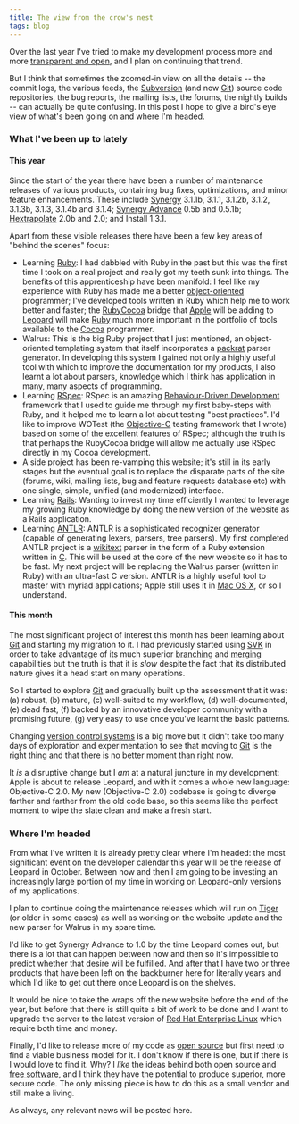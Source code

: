 ```yaml
---
title: The view from the crow's nest
tags: blog
---
```


Over the last year I've tried to make my development process more and more [transparent and open](http://www.wincent.com/s/progress/), and I plan on continuing that trend.

But I think that sometimes the zoomed-in view on all the details -- the commit logs, the various feeds, the [Subversion](http://www.wincent.com/knowledge-base/Subversion) (and now [Git](http://www.wincent.com/knowledge-base/Git)) source code repositories, the bug reports, the mailing lists, the forums, the nightly builds -- can actually be quite confusing. In this post I hope to give a bird's eye view of what's been going on and where I'm headed.

### What I've been up to lately

#### This year

Since the start of the year there have been a number of maintenance releases of various products, containing bug fixes, optimizations, and minor feature enhancements. These include [Synergy](http://synergy.wincent.com) 3.1.1b, 3.1.1, 3.1.2b, 3.1.2, 3.1.3b, 3.1.3, 3.1.4b and 3.1.4; [Synergy Advance](http://advance.wincent.com/) 0.5b and 0.5.1b; [Hextrapolate](https://hex.wincent.com) 2.0b and 2.0; and Install 1.3.1.

Apart from these visible releases there have been a few key areas of "behind the scenes" focus:

-   Learning [Ruby](http://www.wincent.com/knowledge-base/Ruby): I had dabbled with Ruby in the past but this was the first time I took on a real project and really got my teeth sunk into things. The benefits of this apprenticeship have been manifold: I feel like my experience with Ruby has made me a better [object-oriented](http://www.wincent.com/knowledge-base/object-oriented) programmer; I've developed tools written in Ruby which help me to work better and faster; the [RubyCocoa](http://www.wincent.com/knowledge-base/RubyCocoa) bridge that [Apple](http://www.wincent.com/knowledge-base/Apple) will be adding to [Leopard](http://www.wincent.com/knowledge-base/Leopard) will make [Ruby](http://www.wincent.com/knowledge-base/Ruby) much more important in the portfolio of tools available to the [Cocoa](http://www.wincent.com/knowledge-base/Cocoa) programmer.
-   Walrus: This is the big Ruby project that I just mentioned, an object-oriented templating system that itself incorporates a [packrat](http://www.wincent.com/knowledge-base/packrat) parser generator. In developing this system I gained not only a highly useful tool with which to improve the documentation for my products, I also learnt a lot about parsers, knowledge which I think has application in many, many aspects of programming.
-   Learning [RSpec](http://www.wincent.com/knowledge-base/RSpec): RSpec is an amazing [Behaviour-Driven Development](http://www.wincent.com/knowledge-base/Behaviour-Driven%20Development) framework that I used to guide me through my first baby-steps with Ruby, and it helped me to learn a lot about testing "best practices". I'd like to improve WOTest (the [Objective-C](http://www.wincent.com/knowledge-base/Objective-C) testing framework that I wrote) based on some of the excellent features of RSpec; although the truth is that perhaps the RubyCocoa bridge will allow me actually use RSpec directly in my Cocoa development.
-   A side project has been re-vamping this website; it's still in its early stages but the eventual goal is to replace the disparate parts of the site (forums, wiki, mailing lists, bug and feature requests database etc) with one single, simple, unified (and modernized) interface.
-   Learning [Rails](http://www.wincent.com/knowledge-base/Rails): Wanting to invest my time efficiently I wanted to leverage my growing Ruby knowledge by doing the new version of the website as a Rails application.
-   Learning [ANTLR](http://www.wincent.com/knowledge-base/ANTLR): ANTLR is a sophisticated recognizer generator (capable of generating lexers, parsers, tree parsers). My first completed ANTLR project is a [wikitext](http://www.wincent.com/knowledge-base/wikitext) parser in the form of a Ruby extension written in [C](http://www.wincent.com/knowledge-base/C). This will be used at the core of the new website so it has to be fast. My next project will be replacing the Walrus parser (written in Ruby) with an ultra-fast C version. ANTLR is a highly useful tool to master with myriad applications; Apple still uses it in [Mac OS X](http://www.wincent.com/knowledge-base/Mac%20OS%20X), or so I understand.

#### This month

The most significant project of interest this month has been learning about [Git](http://www.wincent.com/knowledge-base/Git) and starting my migration to it. I had previously started using [SVK](http://www.wincent.com/knowledge-base/SVK) in order to take advantage of its much superior [branching](http://www.wincent.com/knowledge-base/branching) and [merging](http://www.wincent.com/knowledge-base/merging) capabilities but the truth is that it is _slow_ despite the fact that its distributed nature gives it a head start on many operations.

So I started to explore [Git](http://www.wincent.com/knowledge-base/Git) and gradually built up the assessment that it was: (a) robust, (b) mature, (c) well-suited to my workflow, (d) well-documented, (e) dead fast, (f) backed by an innovative developer community with a promising future, (g) very easy to use once you've learnt the basic patterns.

Changing [version control systems](http://www.wincent.com/knowledge-base/version%20control%20systems) is a big move but it didn't take too many days of exploration and experimentation to see that moving to [Git](http://www.wincent.com/knowledge-base/Git) is the right thing and that there is no better moment than right now.

It _is_ a disruptive change but I _am_ at a natural juncture in my development: Apple is about to release Leopard, and with it comes a whole new language: Objective-C 2.0. My new (Objective-C 2.0) codebase is going to diverge farther and farther from the old code base, so this seems like the perfect moment to wipe the slate clean and make a fresh start.

### Where I'm headed

From what I've written it is already pretty clear where I'm headed: the most significant event on the developer calendar this year will be the release of Leopard in October. Between now and then I am going to be investing an increasingly large portion of my time in working on Leopard-only versions of my applications.

I plan to continue doing the maintenance releases which will run on [Tiger](http://www.wincent.com/knowledge-base/Tiger) (or older in some cases) as well as working on the website update and the new parser for Walrus in my spare time.

I'd like to get Synergy Advance to 1.0 by the time Leopard comes out, but there is a lot that can happen between now and then so it's impossible to predict whether that desire will be fulfilled. And after that I have two or three products that have been left on the backburner here for literally years and which I'd like to get out there once Leopard is on the shelves.

It would be nice to take the wraps off the new website before the end of the year, but before that there is still quite a bit of work to be done and I want to upgrade the server to the latest version of [Red Hat Enterprise Linux](http://www.wincent.com/knowledge-base/Red%20Hat%20Enterprise%20Linux) which require both time and money.

Finally, I'd like to release more of my code as [open source](http://www.wincent.com/knowledge-base/open%20source) but first need to find a viable business model for it. I don't know if there is one, but if there is I would love to find it. Why? I _like_ the ideas behind both open source and [free software](http://www.wincent.com/knowledge-base/free%20software), and I think they have the potential to produce superior, more secure code. The only missing piece is how to do this as a small vendor and still make a living.

As always, any relevant news will be posted here.
